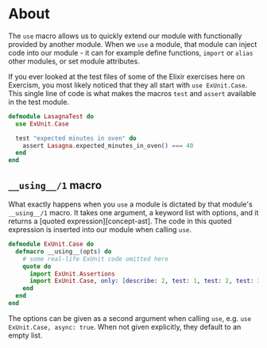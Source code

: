 # About

The `use` macro allows us to quickly extend our module with functionally provided by another module. When we `use` a module, that module can inject code into our module - it can for example define functions, `import` or `alias` other modules, or set module attributes.

If you ever looked at the test files of some of the Elixir exercises here on Exercism, you most likely noticed that they all start with `use ExUnit.Case`. This single line of code is what makes the macros `test` and `assert` available in the test module.

```elixir
defmodule LasagnaTest do
  use ExUnit.Case

  test "expected minutes in oven" do
    assert Lasagna.expected_minutes_in_oven() === 40
  end
end
```

## `__using__/1` macro

What exactly happens when you `use` a module is dictated by that module's `__using__/1` macro. It takes one argument, a keyword list with options, and it returns a [quoted expression][concept-ast]. The code in this quoted expression is inserted into our module when calling `use`.

```elixir
defmodule ExUnit.Case do
  defmacro __using__(opts) do
    # some real-life ExUnit code omitted here
    quote do
      import ExUnit.Assertions
      import ExUnit.Case, only: [describe: 2, test: 1, test: 2, test: 3]
    end
  end
end
```

The options can be given as a second argument when calling `use`, e.g. `use ExUnit.Case, async: true`. When not given explicitly, they default to an empty list.
